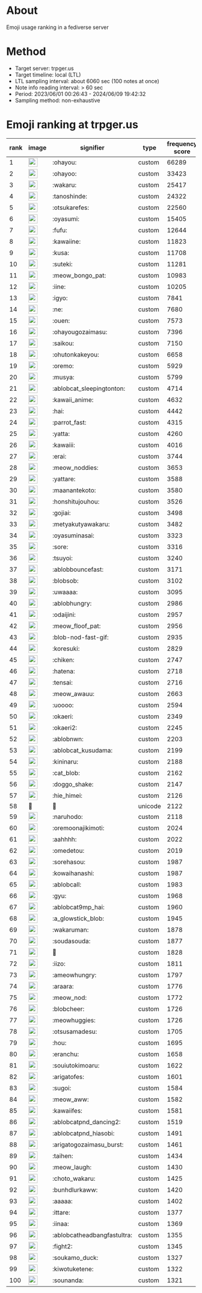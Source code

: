 # About
Emoji usage ranking in a fediverse server

# Method
- Target server: trpger.us
- Target timeline: local (LTL)
- LTL sampling interval: about 6060 sec (100 notes at once)
- Note info reading interval: > 60 sec
- Period: 2023/06/01 00:26:43 - 2024/06/09 19:42:32 
- Sampling method: non-exhaustive

# Emoji ranking at trpger.us

|rank|image|signifier|type|frequency score|
|----|----|----|----|----|
|1|<img height="24" src="https://trpger.us/emoji/ohayou.webp">|:ohayou:|custom|66289|
|2|<img height="24" src="https://trpger.us/emoji/ohayoo.webp">|:ohayoo:|custom|33423|
|3|<img height="24" src="https://trpger.us/emoji/wakaru.webp">|:wakaru:|custom|25417|
|4|<img height="24" src="https://trpger.us/emoji/tanoshinde.webp">|:tanoshinde:|custom|24322|
|5|<img height="24" src="https://trpger.us/emoji/otsukarefes.webp">|:otsukarefes:|custom|22560|
|6|<img height="24" src="https://trpger.us/emoji/oyasumi.webp">|:oyasumi:|custom|15405|
|7|<img height="24" src="https://trpger.us/emoji/fufu.webp">|:fufu:|custom|12644|
|8|<img height="24" src="https://trpger.us/emoji/kawaiine.webp">|:kawaiine:|custom|11823|
|9|<img height="24" src="https://trpger.us/emoji/kusa.webp">|:kusa:|custom|11708|
|10|<img height="24" src="https://trpger.us/emoji/suteki.webp">|:suteki:|custom|11281|
|11|<img height="24" src="https://trpger.us/emoji/meow_bongo_pat.webp">|:meow_bongo_pat:|custom|10983|
|12|<img height="24" src="https://trpger.us/emoji/iine.webp">|:iine:|custom|10205|
|13|<img height="24" src="https://trpger.us/emoji/igyo.webp">|:igyo:|custom|7841|
|14|<img height="24" src="https://trpger.us/emoji/ne.webp">|:ne:|custom|7680|
|15|<img height="24" src="https://trpger.us/emoji/ouen.webp">|:ouen:|custom|7573|
|16|<img height="24" src="https://trpger.us/emoji/ohayougozaimasu.webp">|:ohayougozaimasu:|custom|7396|
|17|<img height="24" src="https://trpger.us/emoji/saikou.webp">|:saikou:|custom|7150|
|18|<img height="24" src="https://trpger.us/emoji/ohutonkakeyou.webp">|:ohutonkakeyou:|custom|6658|
|19|<img height="24" src="https://trpger.us/emoji/oremo.webp">|:oremo:|custom|5929|
|20|<img height="24" src="https://trpger.us/emoji/musya.webp">|:musya:|custom|5799|
|21|<img height="24" src="https://trpger.us/emoji/ablobcat_sleepingtonton.webp">|:ablobcat_sleepingtonton:|custom|4714|
|22|<img height="24" src="https://trpger.us/emoji/kawaii_anime.webp">|:kawaii_anime:|custom|4632|
|23|<img height="24" src="https://trpger.us/emoji/hai.webp">|:hai:|custom|4442|
|24|<img height="24" src="https://trpger.us/emoji/parrot_fast.webp">|:parrot_fast:|custom|4315|
|25|<img height="24" src="https://trpger.us/emoji/yatta.webp">|:yatta:|custom|4260|
|26|<img height="24" src="https://trpger.us/emoji/kawaiii.webp">|:kawaiii:|custom|4016|
|27|<img height="24" src="https://trpger.us/emoji/erai.webp">|:erai:|custom|3744|
|28|<img height="24" src="https://trpger.us/emoji/meow_noddies.webp">|:meow_noddies:|custom|3653|
|29|<img height="24" src="https://trpger.us/emoji/yattare.webp">|:yattare:|custom|3588|
|30|<img height="24" src="https://trpger.us/emoji/maanantekoto.webp">|:maanantekoto:|custom|3580|
|31|<img height="24" src="https://trpger.us/emoji/honshitujouhou.webp">|:honshitujouhou:|custom|3526|
|32|<img height="24" src="https://trpger.us/emoji/gojiai.webp">|:gojiai:|custom|3498|
|33|<img height="24" src="https://trpger.us/emoji/metyakutyawakaru.webp">|:metyakutyawakaru:|custom|3482|
|34|<img height="24" src="https://trpger.us/emoji/oyasuminasai.webp">|:oyasuminasai:|custom|3323|
|35|<img height="24" src="https://trpger.us/emoji/sore.webp">|:sore:|custom|3316|
|36|<img height="24" src="https://trpger.us/emoji/tsuyoi.webp">|:tsuyoi:|custom|3240|
|37|<img height="24" src="https://trpger.us/emoji/ablobbouncefast.webp">|:ablobbouncefast:|custom|3171|
|38|<img height="24" src="https://trpger.us/emoji/blobsob.webp">|:blobsob:|custom|3102|
|39|<img height="24" src="https://trpger.us/emoji/uwaaaa.webp">|:uwaaaa:|custom|3095|
|40|<img height="24" src="https://trpger.us/emoji/ablobhungry.webp">|:ablobhungry:|custom|2986|
|41|<img height="24" src="https://trpger.us/emoji/odaijini.webp">|:odaijini:|custom|2957|
|42|<img height="24" src="https://trpger.us/emoji/meow_floof_pat.webp">|:meow_floof_pat:|custom|2956|
|43|<img height="24" src="https://trpger.us/emoji/blob-nod-fast-gif.webp">|:blob-nod-fast-gif:|custom|2935|
|44|<img height="24" src="https://trpger.us/emoji/koresuki.webp">|:koresuki:|custom|2829|
|45|<img height="24" src="https://trpger.us/emoji/chiken.webp">|:chiken:|custom|2747|
|46|<img height="24" src="https://trpger.us/emoji/hatena.webp">|:hatena:|custom|2718|
|47|<img height="24" src="https://trpger.us/emoji/tensai.webp">|:tensai:|custom|2716|
|48|<img height="24" src="https://trpger.us/emoji/meow_awauu.webp">|:meow_awauu:|custom|2663|
|49|<img height="24" src="https://trpger.us/emoji/uoooo.webp">|:uoooo:|custom|2594|
|50|<img height="24" src="https://trpger.us/emoji/okaeri.webp">|:okaeri:|custom|2349|
|51|<img height="24" src="https://trpger.us/emoji/okaeri2.webp">|:okaeri2:|custom|2245|
|52|<img height="24" src="https://trpger.us/emoji/ablobnwn.webp">|:ablobnwn:|custom|2203|
|53|<img height="24" src="https://trpger.us/emoji/ablobcat_kusudama.webp">|:ablobcat_kusudama:|custom|2199|
|54|<img height="24" src="https://trpger.us/emoji/kininaru.webp">|:kininaru:|custom|2188|
|55|<img height="24" src="https://trpger.us/emoji/cat_blob.webp">|:cat_blob:|custom|2162|
|56|<img height="24" src="https://trpger.us/emoji/doggo_shake.webp">|:doggo_shake:|custom|2147|
|57|<img height="24" src="https://trpger.us/emoji/hie_himei.webp">|:hie_himei:|custom|2126|
|58|🍮|🍮|unicode|2122|
|59|<img height="24" src="https://trpger.us/emoji/naruhodo.webp">|:naruhodo:|custom|2118|
|60|<img height="24" src="https://trpger.us/emoji/oremoonajikimoti.webp">|:oremoonajikimoti:|custom|2024|
|61|<img height="24" src="https://trpger.us/emoji/aahhhh.webp">|:aahhhh:|custom|2022|
|62|<img height="24" src="https://trpger.us/emoji/omedetou.webp">|:omedetou:|custom|2019|
|63|<img height="24" src="https://trpger.us/emoji/sorehasou.webp">|:sorehasou:|custom|1987|
|64|<img height="24" src="https://trpger.us/emoji/kowaihanashi.webp">|:kowaihanashi:|custom|1987|
|65|<img height="24" src="https://trpger.us/emoji/ablobcall.webp">|:ablobcall:|custom|1983|
|66|<img height="24" src="https://trpger.us/emoji/gyu.webp">|:gyu:|custom|1968|
|67|<img height="24" src="https://trpger.us/emoji/ablobcat9mp_hai.webp">|:ablobcat9mp_hai:|custom|1960|
|68|<img height="24" src="https://trpger.us/emoji/a_glowstick_blob.webp">|:a_glowstick_blob:|custom|1945|
|69|<img height="24" src="https://trpger.us/emoji/wakaruman.webp">|:wakaruman:|custom|1878|
|70|<img height="24" src="https://trpger.us/emoji/soudasouda.webp">|:soudasouda:|custom|1877|
|71|<img height="24" src="https://trpger.us/emoji/birthday.webp">|:birthday:|custom|1828|
|72|<img height="24" src="https://trpger.us/emoji/iizo.webp">|:iizo:|custom|1811|
|73|<img height="24" src="https://trpger.us/emoji/ameowhungry.webp">|:ameowhungry:|custom|1797|
|74|<img height="24" src="https://trpger.us/emoji/araara.webp">|:araara:|custom|1776|
|75|<img height="24" src="https://trpger.us/emoji/meow_nod.webp">|:meow_nod:|custom|1772|
|76|<img height="24" src="https://trpger.us/emoji/blobcheer.webp">|:blobcheer:|custom|1726|
|77|<img height="24" src="https://trpger.us/emoji/meowhuggies.webp">|:meowhuggies:|custom|1726|
|78|<img height="24" src="https://trpger.us/emoji/otsusamadesu.webp">|:otsusamadesu:|custom|1705|
|79|<img height="24" src="https://trpger.us/emoji/hou.webp">|:hou:|custom|1695|
|80|<img height="24" src="https://trpger.us/emoji/eranchu.webp">|:eranchu:|custom|1658|
|81|<img height="24" src="https://trpger.us/emoji/souiutokimoaru.webp">|:souiutokimoaru:|custom|1622|
|82|<img height="24" src="https://trpger.us/emoji/arigatofes.webp">|:arigatofes:|custom|1601|
|83|<img height="24" src="https://trpger.us/emoji/sugoi.webp">|:sugoi:|custom|1584|
|84|<img height="24" src="https://trpger.us/emoji/meow_aww.webp">|:meow_aww:|custom|1582|
|85|<img height="24" src="https://trpger.us/emoji/kawaiifes.webp">|:kawaiifes:|custom|1581|
|86|<img height="24" src="https://trpger.us/emoji/ablobcatpnd_dancing2.webp">|:ablobcatpnd_dancing2:|custom|1519|
|87|<img height="24" src="https://trpger.us/emoji/ablobcatpnd_hiasobi.webp">|:ablobcatpnd_hiasobi:|custom|1491|
|88|<img height="24" src="https://trpger.us/emoji/arigatogozaimasu_burst.webp">|:arigatogozaimasu_burst:|custom|1461|
|89|<img height="24" src="https://trpger.us/emoji/taihen.webp">|:taihen:|custom|1434|
|90|<img height="24" src="https://trpger.us/emoji/meow_laugh.webp">|:meow_laugh:|custom|1430|
|91|<img height="24" src="https://trpger.us/emoji/choto_wakaru.webp">|:choto_wakaru:|custom|1425|
|92|<img height="24" src="https://trpger.us/emoji/bunhdlurkaww.webp">|:bunhdlurkaww:|custom|1420|
|93|<img height="24" src="https://trpger.us/emoji/aaaaa.webp">|:aaaaa:|custom|1402|
|94|<img height="24" src="https://trpger.us/emoji/ittare.webp">|:ittare:|custom|1377|
|95|<img height="24" src="https://trpger.us/emoji/iinaa.webp">|:iinaa:|custom|1369|
|96|<img height="24" src="https://trpger.us/emoji/ablobcatheadbangfastultra.webp">|:ablobcatheadbangfastultra:|custom|1355|
|97|<img height="24" src="https://trpger.us/emoji/fight2.webp">|:fight2:|custom|1345|
|98|<img height="24" src="https://trpger.us/emoji/soukamo_duck.webp">|:soukamo_duck:|custom|1327|
|99|<img height="24" src="https://trpger.us/emoji/kiwotuketene.webp">|:kiwotuketene:|custom|1322|
|100|<img height="24" src="https://trpger.us/emoji/sounanda.webp">|:sounanda:|custom|1321|
